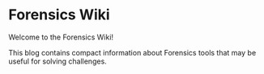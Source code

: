 # Forensics Wiki

Welcome to the Forensics Wiki!

This blog contains compact information about Forensics tools that may be useful for solving challenges.
